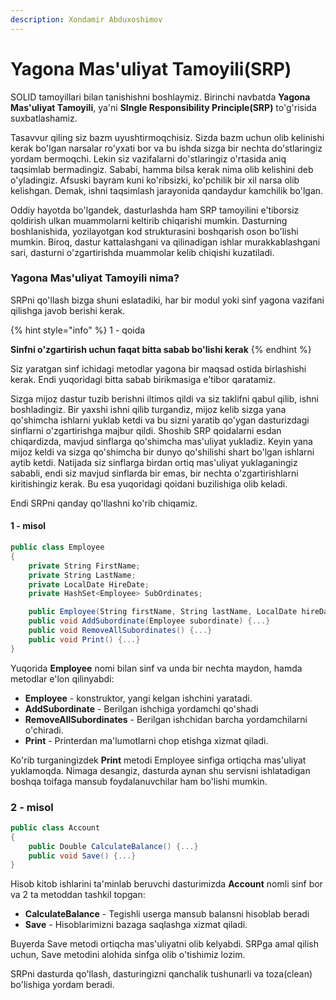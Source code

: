 ```yaml
---
description: Xondamir Abduxoshimov
---
```


# Yagona Mas'uliyat Tamoyili\(SRP\)

SOLID tamoyillari bilan tanishishni boshlaymiz. Birinchi navbatda **Yagona Mas'uliyat Tamoyili**, ya'ni **SIngle Responsibility Principle\(SRP\)**  to'g'risida suxbatlashamiz.

Tasavvur qiling siz bazm uyushtirmoqchisiz. Sizda bazm uchun olib kelinishi kerak bo'lgan narsalar ro'yxati bor va bu ishda sizga bir nechta do'stlaringiz yordam bermoqchi. Lekin siz vazifalarni do'stlaringiz o'rtasida aniq taqsimlab bermadingiz. Sababi, hamma bilsa kerak nima olib kelishini deb o'yladingiz. Afsuski bayram kuni ko'ribsizki, ko'pchilik bir xil narsa olib kelishgan. Demak, ishni taqsimlash jarayonida qandaydur kamchilik bo'lgan.

Oddiy hayotda bo'lgandek, dasturlashda ham SRP tamoyilini e'tiborsiz qoldirish ulkan muammolarni keltirib chiqarishi mumkin. Dasturning boshlanishida, yozilayotgan kod strukturasini boshqarish oson bo'lishi mumkin. Biroq, dastur kattalashgani va qilinadigan ishlar murakkablashgani sari, dasturni o'zgartirishda muammolar kelib chiqishi kuzatiladi.

### Yagona Mas'uliyat Tamoyili nima?

SRPni qo'llash bizga shuni eslatadiki, har bir modul yoki sinf yagona vazifani qilishga javob berishi kerak. 

{% hint style="info" %}
1 - qoida                                                                                              

**Sinfni o'zgartirish uchun faqat bitta sabab bo'lishi kerak**
{% endhint %}

Siz yaratgan sinf ichidagi metodlar yagona bir maqsad ostida birlashishi kerak. Endi yuqoridagi bitta sabab birikmasiga e'tibor qaratamiz.

Sizga mijoz dastur tuzib berishni iltimos qildi va siz taklifni qabul qilib, ishni boshladingiz. Bir yaxshi ishni qilib turgandiz, mijoz kelib sizga yana qo'shimcha ishlarni yuklab ketdi va bu sizni yaratib qo'ygan dasturizdagi sinflarni o'zgartirishga majbur qildi. Shoshib SRP qoidalarni esdan chiqardizda, mavjud sinflarga qo'shimcha mas'uliyat  yukladiz. Keyin yana mijoz keldi va sizga qo'shimcha bir dunyo qo'shilishi shart bo'lgan ishlarni aytib ketdi. Natijada siz sinflarga birdan ortiq mas'uliyat yuklaganingiz sababli, endi siz mavjud sinflarda bir emas, bir nechta o'zgartirishlarni kiritishingiz kerak. Bu esa yuqoridagi qoidani buzilishiga olib keladi. 

Endi SRPni qanday qo'llashni ko'rib chiqamiz.

#### 1 - misol

```csharp
public class Employee
{
    private String FirstName;
    private String LastName;
    private LocalDate HireDate;
    private HashSet<Employee> SubOrdinates;

    public Employee(String firstName, String lastName, LocalDate hireDate) {...}
    public void AddSubordinate(Employee subordinate) {...}
    public void RemoveAllSubordinates() {...}
    public void Print() {...}
}
```

Yuqorida **Employee** nomi bilan sinf va unda bir nechta maydon, hamda metodlar e'lon qilinyabdi:

* **Employee** - konstruktor, yangi kelgan ishchini yaratadi.
* **AddSubordinate** - Berilgan ishchiga yordamchi qo'shadi
* **RemoveAllSubordinates** - Berilgan ishchidan barcha yordamchilarni o'chiradi.
* **Print** - Printerdan ma'lumotlarni chop etishga xizmat qiladi.

Ko'rib turganingizdek **Print** metodi Employee sinfiga ortiqcha mas'uliyat yuklamoqda. Nimaga desangiz, dasturda aynan shu servisni ishlatadigan boshqa toifaga mansub foydalanuvchilar ham bo'lishi mumkin.

### 2 - misol

```csharp
public class Account 
{
    public Double CalculateBalance() {...}
    public void Save() {...} 
}
```

Hisob kitob ishlarini ta'minlab beruvchi dasturimizda **Account** nomli sinf bor va 2 ta metoddan tashkil topgan:

* **CalculateBalance** - Tegishli userga mansub balansni hisoblab beradi
* **Save** - Hisoblarimizni bazaga saqlashga xizmat qiladi.

Buyerda Save metodi ortiqcha mas'uliyatni olib kelyabdi. SRPga amal qilish uchun, Save metodini alohida sinfga olib o'tishimiz lozim.

SRPni dasturda qo'llash, dasturingizni qanchalik tushunarli va toza\(clean\) bo'lishiga yordam beradi. 

